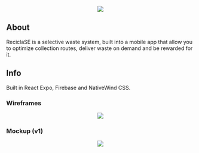 <p align="center">
  <img src="https://user-images.githubusercontent.com/116414679/203143353-1cdcd2d9-4a9c-48af-8fc7-854e866a1432.png" />
</p>

## About
ReciclaSE is a selective waste system, built into a mobile app that allow you to optimize collection routes, deliver waste on demand and be rewarded for it.

## Info
Built in React Expo, Firebase and NativeWind CSS.

### Wireframes

<p align="center">
  <img src="https://i.imgur.com/ERDi1bT.png" />
</p>

### Mockup (v1)

<p align="center">
  <img src="https://i.imgur.com/2tjB4Ro.png" />
</p>







